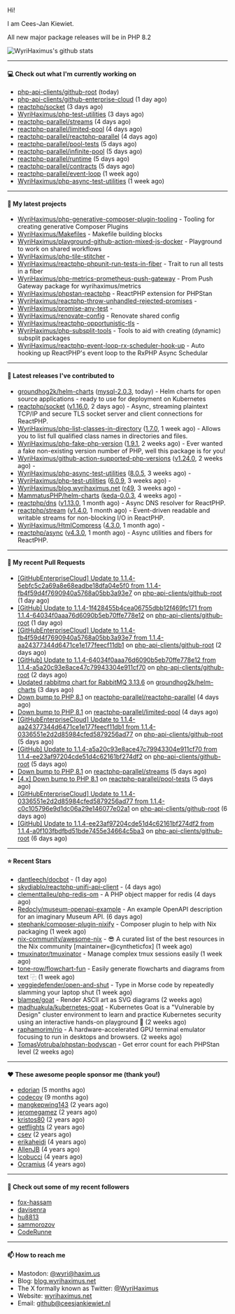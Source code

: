 Hi!

I am Cees-Jan Kiewiet.

All new major package releases will be in PHP 8.2

![WyriHaximus's github stats](https://github-readme-stats.vercel.app/api?username=WyriHaximus&show_icons=true)

---

#### 💻 Check out what I'm currently working on

- [php-api-clients/github-root](https://github.com/php-api-clients/github-root) (today)
- [php-api-clients/github-enterprise-cloud](https://github.com/php-api-clients/github-enterprise-cloud) (1 day ago)
- [reactphp/socket](https://github.com/reactphp/socket) (3 days ago)
- [WyriHaximus/php-test-utilities](https://github.com/WyriHaximus/php-test-utilities) (3 days ago)
- [reactphp-parallel/streams](https://github.com/reactphp-parallel/streams) (4 days ago)
- [reactphp-parallel/limited-pool](https://github.com/reactphp-parallel/limited-pool) (4 days ago)
- [reactphp-parallel/reactphp-parallel](https://github.com/reactphp-parallel/reactphp-parallel) (4 days ago)
- [reactphp-parallel/pool-tests](https://github.com/reactphp-parallel/pool-tests) (5 days ago)
- [reactphp-parallel/infinite-pool](https://github.com/reactphp-parallel/infinite-pool) (5 days ago)
- [reactphp-parallel/runtime](https://github.com/reactphp-parallel/runtime) (5 days ago)
- [reactphp-parallel/contracts](https://github.com/reactphp-parallel/contracts) (5 days ago)
- [reactphp-parallel/event-loop](https://github.com/reactphp-parallel/event-loop) (1 week ago)
- [WyriHaximus/php-async-test-utilities](https://github.com/WyriHaximus/php-async-test-utilities) (1 week ago)

---

#### 🌱 My latest projects

- [WyriHaximus/php-generative-composer-plugin-tooling](https://github.com/WyriHaximus/php-generative-composer-plugin-tooling) - Tooling for creating generative Composer Plugins
- [WyriHaximus/Makefiles](https://github.com/WyriHaximus/Makefiles) - Makefile building blocks
- [WyriHaximus/playground-github-action-mixed-js-docker](https://github.com/WyriHaximus/playground-github-action-mixed-js-docker) - Playground to work on shared workflows
- [WyriHaximus/php-tile-stitcher](https://github.com/WyriHaximus/php-tile-stitcher) - 
- [WyriHaximus/reactphp-phpunit-run-tests-in-fiber](https://github.com/WyriHaximus/reactphp-phpunit-run-tests-in-fiber) - Trait to run all tests in a fiber
- [WyriHaximus/php-metrics-prometheus-push-gateway](https://github.com/WyriHaximus/php-metrics-prometheus-push-gateway) - Prom Push Gateway package for wyrihaximus/metrics
- [WyriHaximus/phpstan-reactphp](https://github.com/WyriHaximus/phpstan-reactphp) - ReactPHP extension for PHPStan
- [WyriHaximus/reactphp-throw-unhandled-rejected-promises](https://github.com/WyriHaximus/reactphp-throw-unhandled-rejected-promises) - 
- [WyriHaximus/promise-any-test](https://github.com/WyriHaximus/promise-any-test) - 
- [WyriHaximus/renovate-config](https://github.com/WyriHaximus/renovate-config) - Renovate shared config
- [WyriHaximus/reactphp-opportunistic-tls](https://github.com/WyriHaximus/reactphp-opportunistic-tls) - 
- [WyriHaximus/php-subsplit-tools](https://github.com/WyriHaximus/php-subsplit-tools) - Tools to aid with creating (dynamic) subsplit packages
- [WyriHaximus/reactphp-event-loop-rx-scheduler-hook-up](https://github.com/WyriHaximus/reactphp-event-loop-rx-scheduler-hook-up) - Auto hooking up ReactPHP&#39;s event loop to the RxPHP Async Schedular

---

#### 🔭 Latest releases I've contributed to

- [groundhog2k/helm-charts](https://github.com/groundhog2k/helm-charts) ([mysql-2.0.3](https://github.com/groundhog2k/helm-charts/releases/tag/mysql-2.0.3), today) - Helm charts for open source applications - ready to use for deployment on Kubernetes
- [reactphp/socket](https://github.com/reactphp/socket) ([v1.16.0](https://github.com/reactphp/socket/releases/tag/v1.16.0), 2 days ago) - Async, streaming plaintext TCP/IP and secure TLS socket server and client connections for ReactPHP.
- [WyriHaximus/php-list-classes-in-directory](https://github.com/WyriHaximus/php-list-classes-in-directory) ([1.7.0](https://github.com/WyriHaximus/php-list-classes-in-directory/releases/tag/1.7.0), 1 week ago) - Allows you to list full qualified class names in directories and files.
- [WyriHaximus/php-fake-php-version](https://github.com/WyriHaximus/php-fake-php-version) ([1.9.1](https://github.com/WyriHaximus/php-fake-php-version/releases/tag/1.9.1), 2 weeks ago) - Ever wanted a fake non-existing version number of PHP, well this package is for you!
- [WyriHaximus/github-action-supported-php-versions](https://github.com/WyriHaximus/github-action-supported-php-versions) ([v1.24.0](https://github.com/WyriHaximus/github-action-supported-php-versions/releases/tag/v1.24.0), 2 weeks ago) - 
- [WyriHaximus/php-async-test-utilities](https://github.com/WyriHaximus/php-async-test-utilities) ([8.0.5](https://github.com/WyriHaximus/php-async-test-utilities/releases/tag/8.0.5), 3 weeks ago) - 
- [WyriHaximus/php-test-utilities](https://github.com/WyriHaximus/php-test-utilities) ([6.0.9](https://github.com/WyriHaximus/php-test-utilities/releases/tag/6.0.9), 3 weeks ago) - 
- [WyriHaximus/blog.wyrihaximus.net](https://github.com/WyriHaximus/blog.wyrihaximus.net) ([r49](https://github.com/WyriHaximus/blog.wyrihaximus.net/releases/tag/r49), 3 weeks ago) - 
- [MammatusPHP/helm-charts](https://github.com/MammatusPHP/helm-charts) ([keda-0.0.3](https://github.com/MammatusPHP/helm-charts/releases/tag/keda-0.0.3), 4 weeks ago) - 
- [reactphp/dns](https://github.com/reactphp/dns) ([v1.13.0](https://github.com/reactphp/dns/releases/tag/v1.13.0), 1 month ago) - Async DNS resolver for ReactPHP.
- [reactphp/stream](https://github.com/reactphp/stream) ([v1.4.0](https://github.com/reactphp/stream/releases/tag/v1.4.0), 1 month ago) - Event-driven readable and writable streams for non-blocking I/O in ReactPHP.
- [WyriHaximus/HtmlCompress](https://github.com/WyriHaximus/HtmlCompress) ([4.3.0](https://github.com/WyriHaximus/HtmlCompress/releases/tag/4.3.0), 1 month ago) - 
- [reactphp/async](https://github.com/reactphp/async) ([v4.3.0](https://github.com/reactphp/async/releases/tag/v4.3.0), 1 month ago) - Async utilities and fibers for ReactPHP.

---

#### 🔨 My recent Pull Requests

- [[GitHubEnterpriseCloud] Update to 1.1.4-5ebfc5c2a69a8e68eadbe18dfa04e5f0 from 1.1.4-fb4f59d4f7690940a5768a05bb3a93e7](https://github.com/php-api-clients/github-root/pull/1242) on [php-api-clients/github-root](https://github.com/php-api-clients/github-root) (1 day ago)
- [[GitHub] Update to 1.1.4-1f428455b4cea06755dbb12f469fc171 from 1.1.4-64034f0aaa76d6090b5eb70ffe778e12](https://github.com/php-api-clients/github-root/pull/1241) on [php-api-clients/github-root](https://github.com/php-api-clients/github-root) (1 day ago)
- [[GitHubEnterpriseCloud] Update to 1.1.4-fb4f59d4f7690940a5768a05bb3a93e7 from 1.1.4-aa24377344d6471ce1e177feecf11db1](https://github.com/php-api-clients/github-root/pull/1240) on [php-api-clients/github-root](https://github.com/php-api-clients/github-root) (2 days ago)
- [[GitHub] Update to 1.1.4-64034f0aaa76d6090b5eb70ffe778e12 from 1.1.4-a5a20c93e8ace47c79943304e911cf70](https://github.com/php-api-clients/github-root/pull/1239) on [php-api-clients/github-root](https://github.com/php-api-clients/github-root) (2 days ago)
- [Updated rabbitmq chart for RabbitMQ 3.13.6](https://github.com/groundhog2k/helm-charts/pull/1379) on [groundhog2k/helm-charts](https://github.com/groundhog2k/helm-charts) (3 days ago)
- [Down bump to PHP 8.1](https://github.com/reactphp-parallel/reactphp-parallel/pull/54) on [reactphp-parallel/reactphp-parallel](https://github.com/reactphp-parallel/reactphp-parallel) (4 days ago)
- [Down bump to PHP 8.1](https://github.com/reactphp-parallel/limited-pool/pull/54) on [reactphp-parallel/limited-pool](https://github.com/reactphp-parallel/limited-pool) (4 days ago)
- [[GitHubEnterpriseCloud] Update to 1.1.4-aa24377344d6471ce1e177feecf11db1 from 1.1.4-0336551e2d2d85984cfed5879256ad77](https://github.com/php-api-clients/github-root/pull/1238) on [php-api-clients/github-root](https://github.com/php-api-clients/github-root) (5 days ago)
- [[GitHub] Update to 1.1.4-a5a20c93e8ace47c79943304e911cf70 from 1.1.4-ee23af97204cde51d4c62161bf274df2](https://github.com/php-api-clients/github-root/pull/1237) on [php-api-clients/github-root](https://github.com/php-api-clients/github-root) (5 days ago)
- [Down bump to PHP 8.1](https://github.com/reactphp-parallel/streams/pull/40) on [reactphp-parallel/streams](https://github.com/reactphp-parallel/streams) (5 days ago)
- [[4.x] Down bump to PHP 8.1](https://github.com/reactphp-parallel/pool-tests/pull/55) on [reactphp-parallel/pool-tests](https://github.com/reactphp-parallel/pool-tests) (5 days ago)
- [[GitHubEnterpriseCloud] Update to 1.1.4-0336551e2d2d85984cfed5879256ad77 from 1.1.4-c0c105796e9d1dc06a29e146077e02a1](https://github.com/php-api-clients/github-root/pull/1236) on [php-api-clients/github-root](https://github.com/php-api-clients/github-root) (6 days ago)
- [[GitHub] Update to 1.1.4-ee23af97204cde51d4c62161bf274df2 from 1.1.4-a0f103fbdfbd51bde7455e34664c5ba3](https://github.com/php-api-clients/github-root/pull/1235) on [php-api-clients/github-root](https://github.com/php-api-clients/github-root) (6 days ago)

---

#### ⭐ Recent Stars

- [dantleech/docbot](https://github.com/dantleech/docbot) -  (1 day ago)
- [skydiablo/reactphp-unifi-api-client](https://github.com/skydiablo/reactphp-unifi-api-client) -  (4 days ago)
- [clementtalleu/php-redis-om](https://github.com/clementtalleu/php-redis-om) - A PHP object mapper for redis (4 days ago)
- [Redocly/museum-openapi-example](https://github.com/Redocly/museum-openapi-example) - An example OpenAPI description for an imaginary Museum API.  (6 days ago)
- [stephank/composer-plugin-nixify](https://github.com/stephank/composer-plugin-nixify) - Composer plugin to help with Nix packaging (1 week ago)
- [nix-community/awesome-nix](https://github.com/nix-community/awesome-nix) - 😎 A curated list of the best resources in the Nix community [maintainer=@cyntheticfox] (1 week ago)
- [tmuxinator/tmuxinator](https://github.com/tmuxinator/tmuxinator) - Manage complex tmux sessions easily (1 week ago)
- [tone-row/flowchart-fun](https://github.com/tone-row/flowchart-fun) - Easily generate flowcharts and diagrams from text ⿻ (1 week ago)
- [veggiedefender/open-and-shut](https://github.com/veggiedefender/open-and-shut) - Type in Morse code by repeatedly slamming your laptop shut (1 week ago)
- [blampe/goat](https://github.com/blampe/goat) - Render ASCII art as SVG diagrams (2 weeks ago)
- [madhuakula/kubernetes-goat](https://github.com/madhuakula/kubernetes-goat) - Kubernetes Goat is a &#34;Vulnerable by Design&#34; cluster environment to learn and practice Kubernetes security using an interactive hands-on playground 🚀 (2 weeks ago)
- [raphamorim/rio](https://github.com/raphamorim/rio) - A hardware-accelerated GPU terminal emulator focusing to run in desktops and browsers. (2 weeks ago)
- [TomasVotruba/phpstan-bodyscan](https://github.com/TomasVotruba/phpstan-bodyscan) - Get error count for each PHPStan level (2 weeks ago)

---

#### ❤️ These awesome people sponsor me (thank you!)

- [edorian](https://github.com/edorian) (5 months ago)
- [codecov](https://github.com/codecov) (9 months ago)
- [mangkepwing143](https://github.com/mangkepwing143) (2 years ago)
- [jeromegamez](https://github.com/jeromegamez) (2 years ago)
- [kristos80](https://github.com/kristos80) (2 years ago)
- [getflights](https://github.com/getflights) (2 years ago)
- [csev](https://github.com/csev) (2 years ago)
- [erikaheidi](https://github.com/erikaheidi) (4 years ago)
- [AllenJB](https://github.com/AllenJB) (4 years ago)
- [lcobucci](https://github.com/lcobucci) (4 years ago)
- [Ocramius](https://github.com/Ocramius) (4 years ago)

---

#### 👯 Check out some of my recent followers

- [fox-hassam](https://github.com/fox-hassam)
- [davisenra](https://github.com/davisenra)
- [hu8813](https://github.com/hu8813)
- [sammorozov](https://github.com/sammorozov)
- [CodeRunne](https://github.com/CodeRunne)

---

#### 📫 How to reach me

- Mastodon: [@wyri@haxim.us](https://toot-toot.wyrihaxim.us/@wyri)
- Blog: [blog.wyrihaximus.net](https://blog.wyrihaximus.net/)
- The X formally known as Twitter: [@WyriHaximus](https://twitter.com/WyriHaximus)
- Website: [wyrihaximus.net](https://wyrihaximus.net/)
- Email: [github@ceesjankiewiet.nl](mailto:github@ceesjankiewiet.nl)
